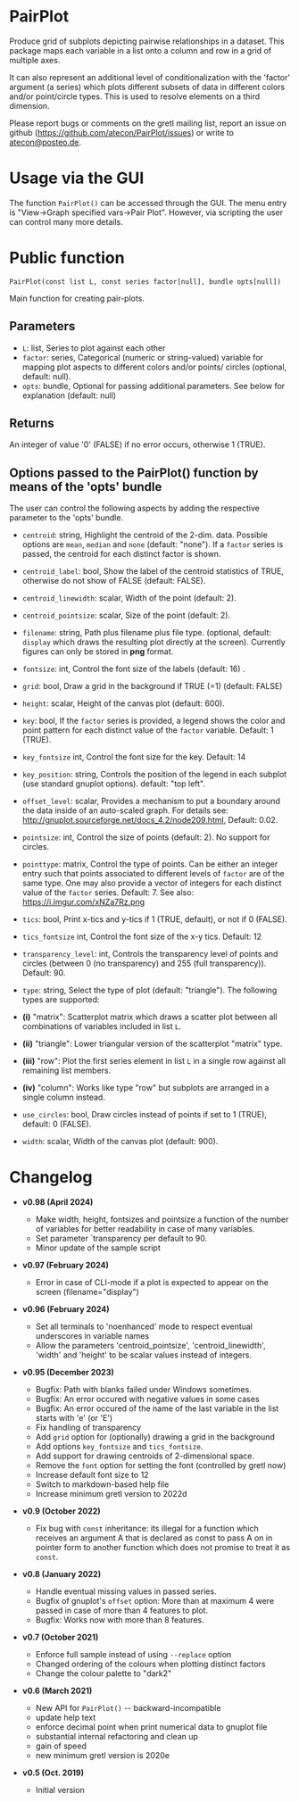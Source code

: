 # PairPlot

Produce grid of subplots depicting pairwise relationships in a dataset. This package maps each variable in a list onto a column and row in a grid of multiple axes.

It can also represent an additional level of conditionalization with the 'factor' argument (a series) which plots different subsets of data in different colors and/or point/circle types. This is used to resolve elements on a third dimension.

Please report bugs or comments on the gretl mailing list, report an issue on github (https://github.com/atecon/PairPlot/issues) or write to atecon@posteo.de.


# Usage via the GUI

The function `PairPlot()` can be accessed through the GUI. The menu entry is "View->Graph specified vars->Pair Plot". However, via scripting the user can control many more details.


# Public function

```
PairPlot(const list L, const series factor[null], bundle opts[null])
```

Main function for creating pair-plots.

## Parameters

- `L`: list, Series to plot against each other
- `factor`: series, Categorical (numeric or string-valued) variable for mapping plot aspects to different colors and/or points/ circles (optional, default: null).
- `opts`: bundle, Optional for passing additional parameters. See below for explanation (default: null)


## Returns

An integer of value '0' (FALSE) if no error occurs, otherwise 1 (TRUE).


## Options passed to the PairPlot() function by means of the 'opts' bundle

The user can control the following aspects by adding the respective parameter to the 'opts' bundle.

- `centroid`: string, Highlight the centroid of the 2-dim. data. Possible options are `mean`, `median` and `none` (default: "none"). If a `factor` series is passed, the centroid for each distinct factor is shown.
- `centroid_label`: bool, Show the label of the centroid statistics of TRUE, otherwise do not show of FALSE (default: FALSE).
- `centroid_linewidth`: scalar, Width of the point (default: 2).
- `centroid_pointsize`: scalar, Size of the point (default: 2).
- `filename`: string, Path plus filename plus file type. (optional, default: `display` which draws the resulting plot directly at the screen). Currently figures can only be stored in **png** format.
- `fontsize`: int, Control the font size of the labels (default: 16) .
- `grid`: bool, Draw a grid in the background if TRUE (=1) (default: FALSE)
- `height`: scalar, Height of the canvas plot (default: 600).
- `key`: bool, If the `factor` series is provided, a legend shows the color and point pattern for each distinct value of the `factor` variable. Default: 1 (TRUE).
- `key_fontsize` int, Control the font size for the key. Default: 14
- `key_position`: string, Controls the position of the legend in each subplot (use standard gnuplot options). default: "top left".
- `offset_level`: scalar, Provides a mechanism to put a boundary around the data inside of an auto-scaled graph. For details see: <http://gnuplot.sourceforge.net/docs_4.2/node209.html>, Default: 0.02.
- `pointsize`: int, Control the size of points (default: 2). No support for circles.
- `pointtype`: matrix, Control the type of points. Can be either an integer entry such that points associated to different levels of `factor` are of the same type. One may also provide a vector of integers for each distinct value of the `factor` series. Default: 7. See also: <https://i.imgur.com/xNZa7Rz.png>
- `tics`: bool, Print x-tics and y-tics if 1 (TRUE, default), or not if 0 (FALSE).
- `tics_fontsize` int, Control the font size of the x-y tics. Default: 12
- `transparency_level`: int, Controls the transparency level of points and circles (between 0 (no transparency) and 255 (full transparency)). Default: 90.
- `type`: string, Select the type of plot (default: "triangle"). The following types are supported:
- **(i)** "matrix": Scatterplot matrix which draws a scatter plot between all combinations of variables included in list `L`.

- **(ii)** "triangle": Lower triangular version of the scatterplot "matrix" type.

- **(iii)** "row": Plot the first series element in list `L` in a single row against all remaining list members.

- **(iv)** "column": Works like type "row" but subplots are arranged in a single column instead.

- `use_circles`: bool, Draw circles instead of points if set to 1 (TRUE), default: 0 (FALSE).
- `width`: scalar, Width of the canvas plot (default: 900).

# Changelog

* **v0.98 (April 2024)**
	* Make width, height, fontsizes and pointsize a function of the number of variables for better readability in case of many variables.
	* Set parameter `transparency per default to 90.
	* Minor update of the sample script

* **v0.97 (February 2024)**
	* Error in case of CLI-mode if a plot is expected to appear on the screen (filename="display")

* **v0.96 (February 2024)**
	* Set all terminals to 'noenhanced' mode to respect eventual underscores in variable names
	* Allow the parameters 'centroid_pointsize', 'centroid_linewidth', 'width' and 'height' to be scalar values instead of integers.

* **v0.95 (December 2023)**
	* Bugfix: Path with blanks failed under Windows sometimes.
	* Bugfix: An error occured with negative values in some cases
	* Bugfix: An error occured of the name of the last variable in the list starts with 'e' (or 'E')
	* Fix handling of transparency
	* Add `grid` option for (optionally) drawing a grid in the background
	* Add options `key_fontsize` and `tics_fontsize`.
	* Add support for drawing centroids of 2-dimensional space.
	* Remove the `font` option for setting the font (controlled by gretl now)
	* Increase default font size to 12
	* Switch to markdown-based help file
	* Increase minimum gretl version to 2022d

* **v0.9 (October 2022)**
	* Fix bug with `const` inheritance: its illegal for a function which receives an argument A that is declared as const to pass A on in pointer form to another function which does not promise to treat it as `const`.
* **v0.8 (January 2022)**
	* Handle eventual missing values in passed series.
	* Bugfix of gnuplot's `offset` option: More than at maximum 4 were  passed in case of more than 4 features to plot.
	* Bugfix: Works now with more than 8 features.

* **v0.7 (October 2021)**
	* Enforce full sample instead of using `--replace` option
	* Changed ordering of the colours when plotting distinct factors
	* Change the colour palette to "dark2"

* **v0.6 (March 2021)**
	* New API for `PairPlot()` -- backward-incompatible
	* update help text
	* enforce decimal point when print numerical data to gnuplot file
	* substantial internal refactoring and clean up
	* gain of speed
	* new minimum gretl version is 2020e

* **v0.5  (Oct. 2019)**
	* Initial version

